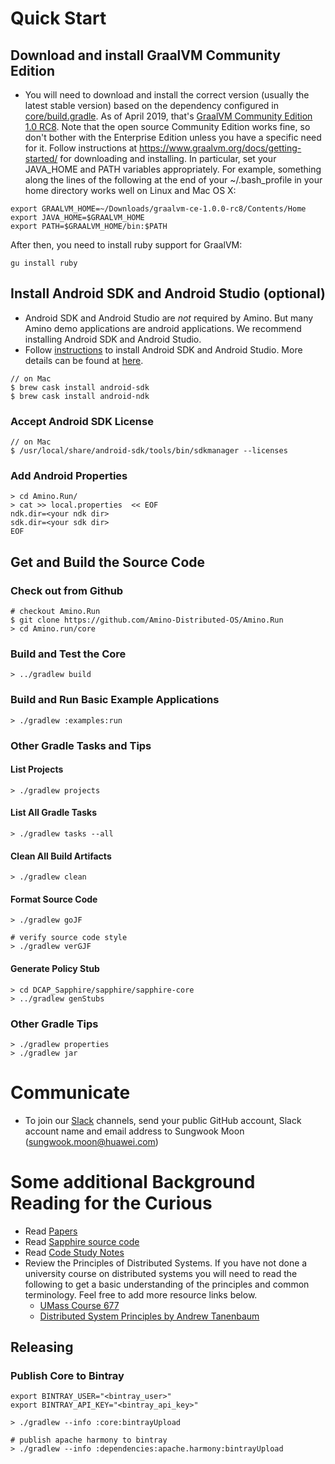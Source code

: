 # Quick Start
## Download and install GraalVM Community Edition
* You will need to download and install the correct version (usually the latest stable version)
  based on the dependency configured in 
  [core/build.gradle](../../core/build.gradle). 
  As of April 2019, that's
  [GraalVM Community Edition 1.0 RC8](https://github.com/oracle/graal/releases/tag/vm-1.0.0-rc8).
  Note that the open source Community Edition works fine, so don't bother with the Enterprise Edition unless 
  you have a specific need for it.
  Follow instructions at  https://www.graalvm.org/docs/getting-started/ for downloading and installing.
  In particular, set your JAVA_HOME and PATH variables appropriately.  For example, something along the lines of the following at the end of your ~/.bash_profile in your home directory works well on Linux and Mac OS X:
```  
export GRAALVM_HOME=~/Downloads/graalvm-ce-1.0.0-rc8/Contents/Home
export JAVA_HOME=$GRAALVM_HOME
export PATH=$GRAALVM_HOME/bin:$PATH
```
  After then, you need to install ruby support for GraalVM:
```
gu install ruby
```

## Install Android SDK and Android Studio (optional)
* Android SDK and Android Studio are *not* required by Amino. But many Amino demo applications are android applications. We recommend installing Android SDK and Android Studio.
* Follow [instructions](https://developer.android.com/studio/) to install Android SDK and Android Studio. More details can be found at [here](https://wiki.appcelerator.org/display/guides2/Installing+the+Android+SDK#InstallingtheAndroidSDK-InstallingAndroidSDKToolsonmacOS).
```shell
// on Mac
$ brew cask install android-sdk
$ brew cask install android-ndk
```

### Accept Android SDK License
```shell
// on Mac
$ /usr/local/share/android-sdk/tools/bin/sdkmanager --licenses
```

### Add Android Properties
```shell
> cd Amino.Run/
> cat >> local.properties  << EOF
ndk.dir=<your ndk dir>
sdk.dir=<your sdk dir>
EOF
```

## Get and Build the Source Code

### Check out from Github
```shell
# checkout Amino.Run
$ git clone https://github.com/Amino-Distributed-OS/Amino.Run
> cd Amino.run/core
```

### Build and Test the Core
```shell
> ../gradlew build
```

### Build and Run Basic Example Applications
```shell
> ./gradlew :examples:run
```

### Other Gradle Tasks and Tips

#### List Projects
```shell
> ./gradlew projects
```
#### List All Gradle Tasks
```shell
> ./gradlew tasks --all
```

#### Clean All Build Artifacts
```shell
> ./gradlew clean

```
#### Format Source Code
```shell
> ./gradlew goJF

# verify source code style
> ./gradlew verGJF
```

#### Generate Policy Stub
```shell
> cd DCAP_Sapphire/sapphire/sapphire-core
> ../gradlew genStubs
```

### Other Gradle Tips
```shell
> ./gradlew properties
> ./gradlew jar
```

# Communicate

<!--
TODO: Create public slack channels, and allow self-signup.  In the mean time, Sungwook signs people up.
-->
* To join our [Slack](http://amino-os.slack.com) channels, send your public GitHub account, Slack account name and email address to Sungwook Moon (sungwook.moon@huawei.com)

# Some additional Background Reading for the Curious

* Read [Papers](https://sapphire.cs.washington.edu/research/)
* Read [Sapphire source code](https://sapphire.cs.washington.edu/code.html)
* Read [Code Study Notes](./code_study/)
* Review the Principles of Distributed Systems. If you have not done a university course on distributed systems you will need to read the following to get a basic understanding of the principles and common terminology. Feel free to add more resource links below.
  * [UMass Course 677](http://lass.cs.umass.edu/~shenoy/courses/677/)
  * [Distributed System Principles by Andrew Tanenbaum](https://www.amazon.com/Distributed-Systems-Principles-Andrew-Tanenbaum/dp/153028175X)

## Releasing

### Publish Core to Bintray 
```shell
export BINTRAY_USER="<bintray_user>"
export BINTRAY_API_KEY="<bintray_api_key>"

> ./gradlew --info :core:bintrayUpload

# publish apache harmony to bintray
> ./gradlew --info :dependencies:apache.harmony:bintrayUpload
```


